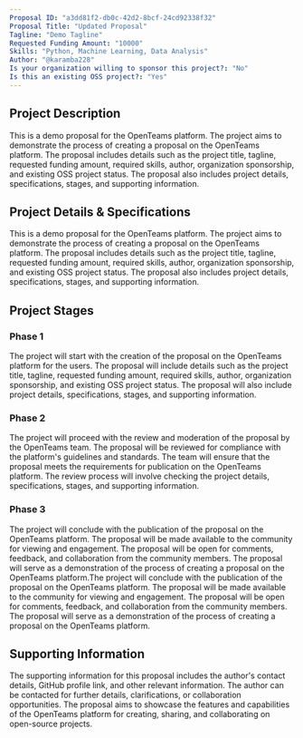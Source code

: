 ```yaml
---
Proposal ID: "a3dd81f2-db0c-42d2-8bcf-24cd92338f32"
Proposal Title: "Updated Proposal"
Tagline: "Demo Tagline"
Requested Funding Amount: "10000"
Skills: "Python, Machine Learning, Data Analysis"
Author: "@karamba228"
Is your organization willing to sponsor this project?: "No"
Is this an existing OSS project?: "Yes"
---
```


## Project Description
This is a demo proposal for the OpenTeams platform. The project aims to demonstrate the process of creating a proposal on the OpenTeams platform.
The proposal includes details such as the project title, tagline, requested funding amount, required skills, author, organization sponsorship,
and existing OSS project status. The proposal also includes project details, specifications, stages, and supporting information.

## Project Details & Specifications
This is a demo proposal for the OpenTeams platform. The project aims to demonstrate the process of creating a proposal on the OpenTeams platform.
The proposal includes details such as the project title, tagline, requested funding amount, required skills, author, organization sponsorship,
and existing OSS project status. The proposal also includes project details, specifications, stages, and supporting information.

## Project Stages
### Phase 1
The project will start with the creation of the proposal on the OpenTeams platform for the users.
The proposal will include details such as the project title, tagline, requested funding amount, required skills, author, organization sponsorship,
and existing OSS project status. The proposal will also include project details, specifications, stages, and supporting information.

### Phase 2
The project will proceed with the review and moderation of the proposal by the OpenTeams team.
The proposal will be reviewed for compliance with the platform's guidelines and standards.
The team will ensure that the proposal meets the requirements for publication on the OpenTeams platform.
The review process will involve checking the project details, specifications, stages, and supporting information.

### Phase 3
The project will conclude with the publication of the proposal on the OpenTeams platform.
The proposal will be made available to the community for viewing and engagement. The proposal will be open for comments,
feedback, and collaboration from the community members. The proposal will serve as a demonstration of the process
of creating a proposal on the OpenTeams platform.The project will conclude with the publication of the proposal on the OpenTeams platform.
The proposal will be made available to the community for viewing and engagement. The proposal will be open for comments,
feedback, and collaboration from the community members. The proposal will serve as a demonstration of the process
of creating a proposal on the OpenTeams platform.

## Supporting Information
The supporting information for this proposal includes the author's contact details, GitHub profile link,
and other relevant information. The author can be contacted for further details, clarifications, or collaboration opportunities.
The proposal aims to showcase the features and capabilities of the OpenTeams platform for creating, sharing, and collaborating on open-source projects.
